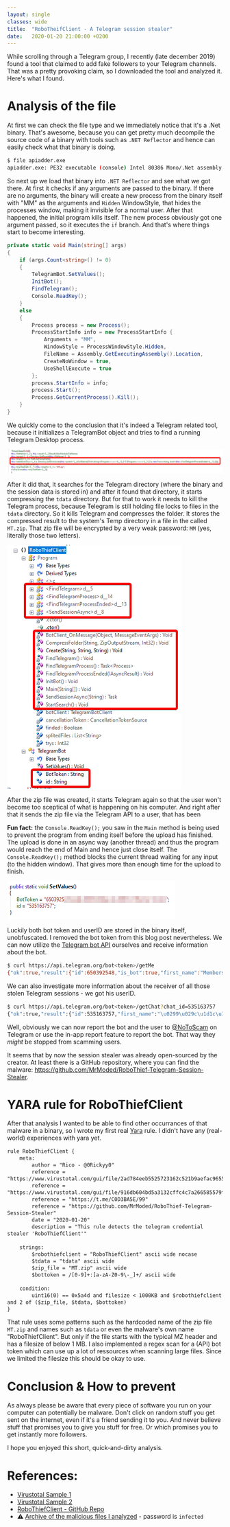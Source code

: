 ```yaml
---
layout: single
classes: wide
title:  "RoboTheifClient - A Telegram session stealer"
date:   2020-01-20 21:00:00 +0200
---
```


While scrolling through a Telegram group, I recently (late december 2019) found a tool that claimed to add fake followers to your Telegram channels. That was a pretty provoking claim, so I downloaded the tool and analyzed it. Here's what I found.


# Analysis of the file
At first we can check the file type and we immediately notice that it's a .Net binary. That's awesome, because you can get pretty much decompile the source code of a binary with tools such as `.NET Reflector` and hence can easily check what that binary is doing.

```bash
$ file apiadder.exe
apiadder.exe: PE32 executable (console) Intel 80386 Mono/.Net assembly, for MS Windows
```

So next up we load that binary into `.NET Reflector` and see what we got there. At first it checks if any arguments are passed to the binary. If there are no arguments, the binary will create a new process from the binary itself with "MM" as the arguments and `Hidden` WindowStyle, that hides the processes window, making it invisible for a normal user. After that happened, the initial program kills itself. The new process obviously got one argument passed, so it executes the `if` branch. And that's where things start to become interesting.

```C#
private static void Main(string[] args)
{
    if (args.Count<string>() != 0)
    {
        TelegramBot.SetValues();
        InitBot();
        FindTelegram();
        Console.ReadKey();
    }
    else
    {
        Process process = new Process();
        ProcessStartInfo info = new ProcessStartInfo {
            Arguments = "MM",
            WindowStyle = ProcessWindowStyle.Hidden,
            FileName = Assembly.GetExecutingAssembly().Location,
            CreateNoWindow = true,
            UseShellExecute = true
        };
        process.StartInfo = info;
        process.Start();
        Process.GetCurrentProcess().Kill();
    }
}
```

We quickly come to the conclusion that it's indeed a Telegram related tool, because it initializes a TelegramBot object and tries to find a running Telegram Desktop process. 

![Finding the tdata directory](/assets/img/2020-01-20-telegram-session-stealer/tdata-directory.png)

After it did that, it searches for the Telegram directory (where the binary and the session data is stored in) and after it found that directory, it starts compressing the `tdata` directory. But for that to work it needs to kill the Telegram process, because Telegram is still holding file locks to files in the `tdata` directory. So it kills Telegram and compresses the folder. It stores the compressed result to the system's Temp directory in a file in the called `MT.zip`. That zip file will be encrypted by a very weak password: `MM` (yes, literally those two letters).

![Object browser of .Net Reflector](/assets/img/2020-01-20-telegram-session-stealer/reflector-object-browser.png)

After the zip file was created, it starts Telegram again so that the user won't become too sceptical of what is happening on his computer. And right after that it sends the zip file via the Telegram API to a user, that has been 

**Fun fact:** the `Console.ReadKey();` you saw in the `Main` method is being used to prevent the program from ending itself before the upload has finished. The upload is done in an async way (another thread) and thus the program would reach the end of Main and hence just close itself. The `Console.ReadKey();` method blocks the current thread waiting for any input (to the hidden window). That gives more than enough time for the upload to finish.


![Clear text bot token and userID](/assets/img/2020-01-20-telegram-session-stealer/bottoken-and-id.png)


Luckily both bot token and userID are stored in the binary itself, unobfuscated. I removed the bot token from this blog post nevertheless. We can now utilize the [Telegram bot API](https://core.telegram.org/bots/api) ourselves and receive information about the bot.

```bash
$ curl https://api.telegram.org/bot<token>/getMe
{"ok":true,"result":{"id":650392548,"is_bot":true,"first_name":"Members Adder","username":"OfficialMembersBot"}}
```
We can also investigate more information about the receiver of all those stolen Telegram sessions - we got his userID.

```bash
$ curl https://api.telegram.org/bot<token>/getChat?chat_id=535163757
{"ok":true,"result":{"id":535163757,"first_name":"\u0299\u029c\u1d1c\u1d0b\u1d0b\u1d00\u1d05 s\u1d00\u029f\u1d00","username":"<removed>","type":"private","photo":{"small_file_id":"...", [...]}}}
```

Well, obviously we can now report the bot and the user to [@NoToScam](https://t.me/notoscam) on Telegram or use the in-app report feature to report the bot. That way they *might* be stopped from scamming users.

It seems that by now the session stealer was already open-sourced by the creator. At least there is a GitHub repository, where you can find the malware: https://github.com/MrModed/RoboThief-Telegram-Session-Stealer.

# YARA rule for RoboThiefClient
After that analysis I wanted to be able to find other occurrances of that malware in a binary, so I wrote my first real [Yara](https://github.com/VirusTotal/yara) rule. I didn't have any (real-world) experiences with yara yet.

```yara
rule RoboThiefClient {
	meta:
		author = "Rico - @0Rickyy0"
		reference = "https://www.virustotal.com/gui/file/2ad784eeb5525723162c521b9aefac965578d77d6269619abfb8656c25e9c48b/detection"
		reference = "https://www.virustotal.com/gui/file/916db604bd5a3132cffc4c7a266585579fc9a5838ec0eba11f3532de5902c901/detection"
		reference = "https://t.me/C0D3BA5E/99"
		reference = "https://github.com/MrModed/RoboThief-Telegram-Session-Stealer"
		date = "2020-01-20"
		description = "This rule detects the telegram credential stealer 'RoboThiefClient'"
		
	strings:
		$robothiefclient = "RoboThiefClient" ascii wide nocase
		$tdata = "tdata" ascii wide
		$zip_file = "MT.zip" ascii wide 
		$bottoken = /[0-9]+:[a-zA-Z0-9\-_]+/ ascii wide
		
	condition:
		uint16(0) == 0x5a4d and filesize < 1000KB and $robothiefclient and 2 of ($zip_file, $tdata, $bottoken)
}
```

That rule uses some patterns such as the hardcoded name of the zip file `MT.zip` and names such as `tdata` or even the malware's own name "RoboThiefClient". But only if the file starts with the typical MZ header and has a filesize of below 1 MB. I also implemented a regex scan for a (API) bot token which can use up a lot of ressources when scanning large files. Since we limited the filesize this should be okay to use.


# Conclusion & How to prevent
As always please be aware that every piece of software you run on your computer can potentially be malware. Don't click on random stuff you get sent on the internet, even if it's a friend sending it to you. And never believe stuff that promises you to give you stuff for free. Or which promises you to get instantly more followers.

I hope you enjoyed this short, quick-and-dirty analysis.


# References:
- [Virustotal Sample 1](https://www.virustotal.com/gui/file/916db604bd5a3132cffc4c7a266585579fc9a5838ec0eba11f3532de5902c901/detection)
- [Virustotal Sample 2](https://www.virustotal.com/gui/file/2ad784eeb5525723162c521b9aefac965578d77d6269619abfb8656c25e9c48b/detection)
- [RoboThiefClient - GitHub Repo](https://github.com/MrModed/RoboThief-Telegram-Session-Stealer)
- ⚠️ [Archive of the malicious files I analyzed](/assets/files/2020-01-20-telegram-session-stealer/RoboThiefClient.zip) - password is `infected`
